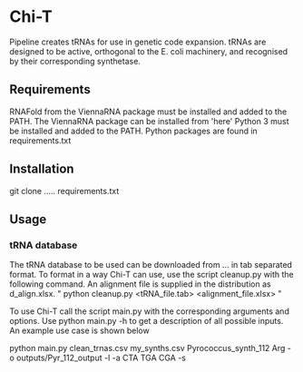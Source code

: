 # Chi-T

Pipeline creates tRNAs for use in genetic code expansion. tRNAs are designed to be active, orthogonal to the E. coli machinery, and recognised by their corresponding synthetase.

## Requirements

RNAFold from the ViennaRNA package must be installed and added to the PATH. The ViennaRNA package can be installed from 'here'
Python 3 must be installed and added to the PATH.
Python packages are found in requirements.txt

## Installation

git clone .....
requirements.txt

## Usage
### tRNA database
The tRNA database to be used can be downloaded from ... in tab separated format. To format in a way Chi-T can use, use the script cleanup.py with the following command.
An alignment file is supplied in the distribution as d_align.xlsx.
" python cleanup.py <tRNA_file.tab> <alignment_file.xlsx> "

To use Chi-T call the script main.py with the corresponding arguments and options. Use python main.py -h to get a description of all possible inputs. 
An example use case is shown below

python main.py clean_trnas.csv my_synths.csv Pyrococcus_synth_112 Arg -o outputs/Pyr_112_output -l -a CTA TGA CGA -s

